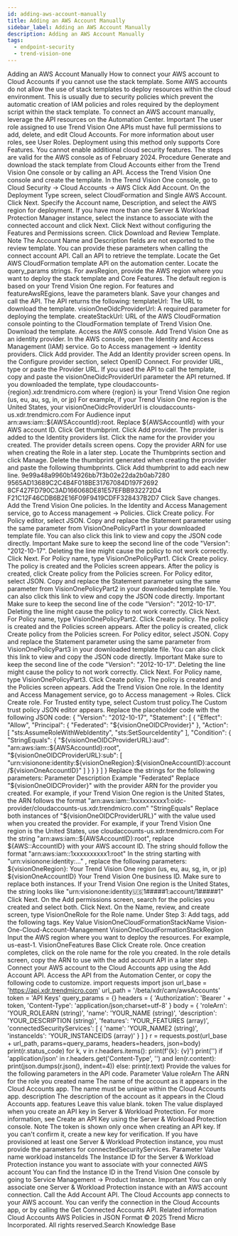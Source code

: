 ```yaml
---
id: adding-aws-account-manually
title: Adding an AWS Account Manually
sidebar_label: Adding an AWS Account Manually
description: Adding an AWS Account Manually
tags:
  - endpoint-security
  - trend-vision-one
---
```


 Adding an AWS Account Manually How to connect your AWS account to Cloud Accounts if you cannot use the stack template. Some AWS accounts do not allow the use of stack templates to deploy resources within the cloud environment. This is usually due to security policies which prevent the automatic creation of IAM policies and roles required by the deployment script within the stack template. To connect an AWS account manually, leverage the API resources on the Automation Center. Important The user role assigned to use Trend Vision One APIs must have full permissions to add, delete, and edit Cloud Accounts. For more information about user roles, see User Roles. Deployment using this method only supports Core Features. You cannot enable additional cloud security features. The steps are valid for the AWS console as of February 2024. Procedure Generate and download the stack template from Cloud Accounts either from the Trend Vision One console or by calling an API. Access the Trend Vision One console and create the template. In the Trend Vision One console, go to Cloud Security → Cloud Accounts → AWS Click Add Account. On the Deployment Type screen, select CloudFormation and Single AWS Account. Click Next. Specify the Account name, Description, and select the AWS region for deployment. If you have more than one Server & Workload Protection Manager instance, select the instance to associate with the connected account and click Next. Click Next without configuring the Features and Permissions screen. Click Download and Review Template. Note The Account Name and Description fields are not exported to the review template. You can provide these parameters when calling the connect account API. Call an API to retrieve the template. Locate the Get AWS CloudFormation template API on the automation center. Locate the query_params strings. For awsRegion, provide the AWS region where you want to deploy the stack template and Core Features. The default region is based on your Trend Vision One region. For features and featureAwsREgions, leave the parameters blank. Save your changes and call the API. The API returns the following: templateUrl: The URL to download the template. visionOneOidcProviderUrl: A required parameter for deploying the template. createStackUrl: URL of the AWS CloudFormation console pointing to the CloudFormation template of Trend Vision One. Download the template. Access the AWS console. Add Trend Vision One as an identity provider. In the AWS console, open the Identity and Access Management (IAM) service. Go to Access management → Identity providers. Click Add provider. The Add an Identity provider screen opens. In the Configure provider section, select OpenID Connect. For provider URL, type or paste the Provider URL. If you used the API to call the template, copy and paste the visionOneOidcProviderUrl parameter the API returned. If you downloaded the template, type cloudaccounts-{region}.xdr.trendmicro.com where {region} is your Trend Vision One region (us, eu, au, sg, in, or jp) For example, if your Trend Vision One region is the United States, your visionOneOidcProviderUrl is cloudaccounts-us.xdr.trendmicro.com For Audience input arn:aws:iam::${AWSAccountId}:root. Replace ${AWSAccountId} with your AWS account ID. Click Get thumbprint. Click Add provider. The provider is added to the Identity providers list. Click the name for the provider you created. The provider details screen opens. Copy the provider ARN for use when creating the Role in a later step. Locate the Thumbprints section and click Manage. Delete the thumbprint generated when creating the provider and paste the following thumbprints. Click Add thumbprint to add each new line. 9e99a48a9960b14926bb7f3b02e22da2b0ab7280 9565AD13689C2C4B4F018BE31767084D197F2692 8CF427FD790C3AD166068DE81E57EFBB932272D4 F21C12F46CDB6B2E16F09F9419CDFF328437B2D7 Click Save changes. Add the Trend Vision One policies. In the Identity and Access Management service, go to Access management → Policies. Click Create policy. For Policy editor, select JSON. Copy and replace the Statement parameter using the same parameter from VisionOnePolicyPart1 in your downloaded template file. You can also click this link to view and copy the JSON code directly. Important Make sure to keep the second line of the code "Version": "2012-10-17". Deleting the line might cause the policy to not work correctly. Click Next. For Policy name, type VisionOnePolicyPart1. Click Create policy. The policy is created and the Policies screen appears. After the policy is created, click Create policy from the Policies screen. For Policy editor, select JSON. Copy and replace the Statement parameter using the same parameter from VisionOnePolicyPart2 in your downloaded template file. You can also click this link to view and copy the JSON code directly. Important Make sure to keep the second line of the code "Version": "2012-10-17". Deleting the line might cause the policy to not work correctly. Click Next. For Policy name, type VisionOnePolicyPart2. Click Create policy. The policy is created and the Policies screen appears. After the policy is created, click Create policy from the Policies screen. For Policy editor, select JSON. Copy and replace the Statement parameter using the same parameter from VisionOnePolicyPart3 in your downloaded template file. You can also click this link to view and copy the JSON code directly. Important Make sure to keep the second line of the code "Version": "2012-10-17". Deleting the line might cause the policy to not work correctly. Click Next. For Policy name, type VisionOnePolicyPart3. Click Create policy. The policy is created and the Policies screen appears. Add the Trend Vision One role. In the Identity and Access Management service, go to Access management → Roles. Click Create role. For Trusted entity type, select Custom trust policy.The Custom trust policy JSON editor appears. Replace the placeholder code with the following JSON code: { "Version": "2012-10-17", "Statement": [ { "Effect": "Allow", "Principal": { "Federated": "${visionOneOIDCProvider}" }, "Action": [ "sts:AssumeRoleWithWebIdentity", "sts:SetSourceIdentity" ], "Condition": { "StringEquals": { "${visionOneOIDCProviderURL}:aud": "arn:aws:iam::${AWSAccountId}:root", "${visionOneOIDCProviderURL}:sub": [ "urn:visionone:identity:${visionOneRegion}:${visionOneAccountID}:account/${visionOneAccountID}" ] } } } ] } Replace the strings for the following parameters: Parameter Description Example "Federated" Replace "${visionOneOIDCProvider}" with the provider ARN for the provider you created. For example, if your Trend Vision One region is the United States, the ARN follows the format "arn:aws:iam::1xxxxxxxxxx1:oidc-provider/cloudaccounts-us.xdr.trendmicro.com" "StringEquals" Replace both instances of "${visionOneOIDCProviderURL}" with the value used when you created the provider. For example, if your Trend Vision One region is the United States, use cloudaccounts-us.xdr.trendmicro.com For the string "arn:aws:iam::${AWSAccountID}:root", replace ${AWS::AccountID} with your AWS account ID. The string should follow the format "arn:aws:iam::1xxxxxxxxxx1:root" In the string starting with "urn:visionone:identity:..." , replace the following parameters: ${visionOneRegion}: Your Trend Vision One region (us, eu, au, sg, in, or jp) ${visionOneAccountID} Your Trend Vision One business ID. Make sure to replace both instances. If your Trend Vision One region is the United States, the string looks like "urn:visionone:identity:us:1#####1:account/1#####1" Click Next. On the Add permissions screen, search for the policies you created and select both. Click Next. On the Name, review, and create screen, type VisionOneRole for the Role name. Under Step 3: Add tags, add the following tags. Key Value VisionOneCloudFormationStackName Vision-One-Cloud-Account-Management VisionOneCloudFormationStackRegion Input the AWS region where you want to deploy the resources. For example, us-east-1. VisionOneFeatures Base Click Create role. Once creation completes, click on the role name for the role you created. In the role details screen, copy the ARN to use with the add account API in a later step. Connect your AWS account to the Cloud Accounts app using the Add Account API. Access the API from the Automation Center, or copy the following code to customize. import requests import json url_base = 'https://api.xdr.trendmicro.com' url_path = '/beta/xdr/cam/awsAccounts' token = 'API Keys' query_params = {} headers = { 'Authorization': 'Bearer ' + token, 'Content-Type': 'application/json;charset=utf-8' } body = { 'roleArn': 'YOUR_ROLEARN (string)', 'name': 'YOUR_NAME (string)', 'description': 'YOUR_DESCRIPTION (string)', 'features': 'YOUR_FEATURES (array)', 'connectedSecurityServices': [ { 'name': 'YOUR_NAME2 (string)', 'instanceIds': 'YOUR_INSTANCEIDS (array)' } ] } r = requests.post(url_base + url_path, params=query_params, headers=headers, json=body) print(r.status_code) for k, v in r.headers.items(): print(f'{k}: {v}') print('') if 'application/json' in r.headers.get('Content-Type', '') and len(r.content): print(json.dumps(r.json(), indent=4)) else: print(r.text) Provide the values for the following parameters in the API code. Parameter Value roleArn The ARN for the role you created name The name of the account as it appears in the Cloud Accounts app. The name must be unique within the Cloud Accounts app. description The description of the account as it appears in the Cloud Accounts app. features Leave this value blank. token The value displayed when you create an API key in Server & Workload Protection. For more information, see Create an API Key using the Server & Workload Protection console. Note The token is shown only once when creating an API key. If you can't confirm it, create a new key for verification. If you have provisioned at least one Server & Workload Protection instance, you must provide the parameters for connectedSecurityServices. Parameter Value name workload instanceIds The Instance ID for the Server & Workload Protection instance you want to associate with your connected AWS account You can find the Instance ID in the Trend Vision One console by going to Service Management → Product Instance. Important You can only associate one Server & Workload Protection instance with an AWS account connection. Call the Add Account API. The Cloud Accounts app connects to your AWS account. You can verify the connection in the Cloud Accounts app, or by calling the Get Connected Accounts API. Related information Cloud Accounts AWS Policies in JSON Format © 2025 Trend Micro Incorporated. All rights reserved.Search Knowledge Base